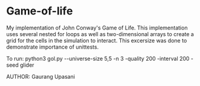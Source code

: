 Game-of-life
============

My implementation of John Conway's Game of Life.
This implementation uses several nested for loops as well as two-dimensional arrays to create a grid for the cells in the simulation to interact. This excersize was done to demonstrate importance of unittests. 

To run:
python3 gol.py --universe-size 5,5 -n 3 -quality 200 -interval 200 -seed glider

AUTHOR: Gaurang Upasani

